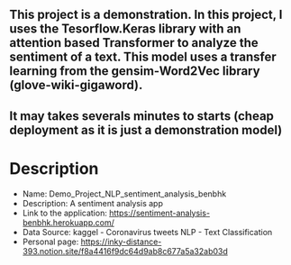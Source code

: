 ## This project is a demonstration. In this project, I uses the Tesorflow.Keras library with an attention based Transformer to analyze the sentiment of a text. This model uses a transfer learning from the gensim-Word2Vec library (glove-wiki-gigaword).
## It may takes severals minutes to starts (cheap deployment as it is just a demonstration model)

# Description
- Name: Demo_Project_NLP_sentiment_analysis_benbhk
- Description: A sentiment analysis app
- Link to the application: https://sentiment-analysis-benbhk.herokuapp.com/
- Data Source: kaggel - Coronavirus tweets NLP - Text Classification
- Personal page: https://inky-distance-393.notion.site/f8a4416f9dc64d9ab8c677a5a32ab03d
